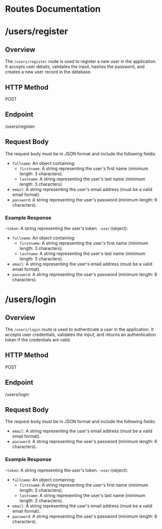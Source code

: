 # Routes Documentation
# /users/register

## Overview
The `/users/register` route is used to register a new user in the application. It accepts user details, validates the input, hashes the password, and creates a new user record in the database.

## HTTP Method
POST

## Endpoint
/users/register

## Request Body
The request body must be in JSON format and include the following fields:

- `fullname`: An object containing:
  - `firstname`: A string representing the user's first name (minimum length: 3 characters).
  - `lastname`: A string representing the user's last name (minimum length: 3 characters).
- `email`: A string representing the user's email address (must be a valid email format).
- `password`: A string representing the user's password (minimum length: 6 characters).

### Example Response
-`token`: A string representing the user's token.
-`user`:(object):
  - `fullname`: An object containing:
    - `firstname`: A string representing the user's first name (minimum length: 3 characters).
    - `lastname`: A string representing the user's last name (minimum length: 3 characters).
  - `email`: A string representing the user's email address (must be a valid email format).
  - `password`: A string representing the user's password (minimum length: 6 characters).



# /users/login
## Overview
The `/users/login` route is used to authenticate a user in the application. It accepts user credentials, validates the input, and returns an authentication token if the credentials are valid.

## HTTP Method
POST

## Endpoint
/users/login

## Request Body
The request body must be in JSON format and include the following fields:

- `email`: A string representing the user's email address (must be a valid email format).
- `password`: A string representing the user's password (minimum length: 6 characters).

### Example Response
-`token`: A string representing the user's token.
-`user`:(object):
  - `fullname`: An object containing:
    - `firstname`: A string representing the user's first name (minimum length: 3 characters).
    - `lastname`: A string representing the user's last name (minimum length: 3 characters).
  - `email`: A string representing the user's email address (must be a valid email format).
  - `password`: A string representing the user's password (minimum length: 6 characters).




